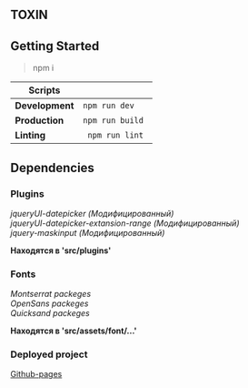 ## TOXIN

## Getting Started 

>npm i 

|Scripts||
|---|---|
|  __Development__ | ``` npm run dev ```|
|  __Production__ | ```npm run build ``` |
| __Linting__ | ``` npm run lint```  |  

## Dependencies

### Plugins 

_jqueryUI-datepicker (_Модифицированный_)   
jqueryUI-datepicker-extansion-range (_Модифицированный_)    
jquery-maskinput (Модифицированный)_       

**Находятся в 'src/plugins'**

### Fonts

_Montserrat packeges  
OpenSans packeges  
Quicksand packeges_ 

**Находятся в 'src/assets/font/...'**


### Deployed project

[Github-pages](https://euyevnc.github.io/Ui-kit-and-SitePages/)